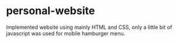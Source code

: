 # personal-website
 
Implemented website using mainly HTML and CSS, only a little bit of javascript was used for mobile hamburger menu.
